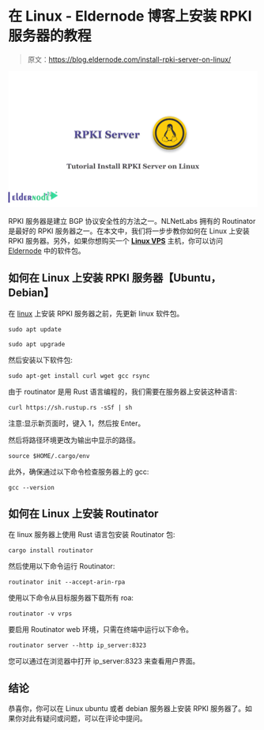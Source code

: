 # 在 Linux - Eldernode 博客上安装 RPKI 服务器的教程

> 原文：<https://blog.eldernode.com/install-rpki-server-on-linux/>

![Tutorial Install RPKI Server on Linux](img/074992a1a289dd7595f53718b743ce57.png)

RPKI 服务器是建立 BGP 协议安全性的方法之一。NLNetLabs 拥有的 Routinator 是最好的 RPKI 服务器之一。在本文中，我们将一步步教你如何在 Linux 上安装 RPKI 服务器。另外，如果你想购买一个 [**Linux VPS**](https://eldernode.com/linux-vps/) 主机，你可以访问 [Eldernode](https://eldernode.com/) 中的软件包。

## **如何在 Linux 上安装 RPKI 服务器【Ubuntu，Debian】**

在 [linux](https://blog.eldernode.com/tag/linux/) 上安装 RPKI 服务器之前，先更新 linux 软件包。

```
sudo apt update
```

```
sudo apt upgrade
```

然后安装以下软件包:

```
sudo apt-get install curl wget gcc rsync
```

由于 routinator 是用 Rust 语言编程的，我们需要在服务器上安装这种语言:

```
curl https://sh.rustup.rs -sSf | sh
```

注意:显示新页面时，键入 1，然后按 Enter。

然后将路径环境更改为输出中显示的路径。

```
source $HOME/.cargo/env
```

此外，确保通过以下命令检查服务器上的 gcc:

```
gcc --version
```

## **如何在 Linux 上安装 Routinator**

在 linux 服务器上使用 Rust 语言包安装 Routinator 包:

```
cargo install routinator
```

然后使用以下命令运行 Routinator:

```
routinator init --accept-arin-rpa
```

使用以下命令从目标服务器下载所有 roa:

```
routinator -v vrps
```

要启用 Routinator web 环境，只需在终端中运行以下命令。

```
routinator server --http ip_server:8323
```

您可以通过在浏览器中打开 ip_server:8323 来查看用户界面。

## 结论

恭喜你，你可以在 Linux ubuntu 或者 debian 服务器上安装 RPKI 服务器了。如果你对此有疑问或问题，可以在评论中提问。